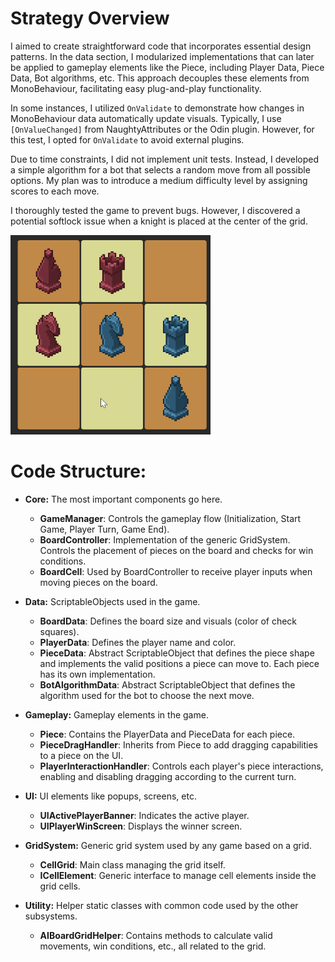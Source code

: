 # Strategy Overview

I aimed to create straightforward code that incorporates essential design patterns. In the data section, I modularized implementations that can later be applied to gameplay elements like the Piece, including Player Data, Piece Data, Bot algorithms, etc. This approach decouples these elements from MonoBehaviour, facilitating easy plug-and-play functionality.

In some instances, I utilized `OnValidate` to demonstrate how changes in MonoBehaviour data automatically update visuals. Typically, I use `[OnValueChanged]` from NaughtyAttributes or the Odin plugin. However, for this test, I opted for `OnValidate` to avoid external plugins.

Due to time constraints, I did not implement unit tests. Instead, I developed a simple algorithm for a bot that selects a random move from all possible options. My plan was to introduce a medium difficulty level by assigning scores to each move.

I thoroughly tested the game to prevent bugs. However, I discovered a potential softlock issue when a knight is placed at the center of the grid.

<img width="320" alt="image" src="illustrations/2024-11-18_19-30-51.png">


# Code Structure:

* **Core:**
    The most important components go here.
  * **GameManager**: Controls the gameplay flow (Initialization, Start Game, Player Turn, Game End).
  * **BoardController**: Implementation of the generic GridSystem. Controls the placement of pieces on the board and checks for win conditions.
  * **BoardCell**: Used by BoardController to receive player inputs when moving pieces on the board.

* **Data:**
    ScriptableObjects used in the game.
  * **BoardData**: Defines the board size and visuals (color of check squares).
  * **PlayerData**: Defines the player name and color.
  * **PieceData**: Abstract ScriptableObject that defines the piece shape and implements the valid positions a piece can move to. Each piece has its own implementation.
  * **BotAlgorithmData**: Abstract ScriptableObject that defines the algorithm used for the bot to choose the next move.

* **Gameplay:**
    Gameplay elements in the game.
  * **Piece**: Contains the PlayerData and PieceData for each piece.
  * **PieceDragHandler**: Inherits from Piece to add dragging capabilities to a piece on the UI.
  * **PlayerInteractionHandler**: Controls each player's piece interactions, enabling and disabling dragging according to the current turn.

* **UI:**
    UI elements like popups, screens, etc.
  * **UIActivePlayerBanner**: Indicates the active player.
  * **UIPlayerWinScreen**: Displays the winner screen.

* **GridSystem:**
    Generic grid system used by any game based on a grid.
  * **CellGrid**: Main class managing the grid itself.
  * **ICellElement**: Generic interface to manage cell elements inside the grid cells.

* **Utility:**
    Helper static classes with common code used by the other subsystems.
  * **AIBoardGridHelper**: Contains methods to calculate valid movements, win conditions, etc., all related to the grid.
